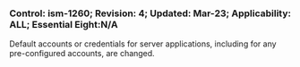 ### Control: ism-1260; Revision: 4; Updated: Mar-23; Applicability: ALL; Essential Eight:N/A
<p>Default accounts or credentials for server applications, including for any pre-configured accounts, are changed.</p>